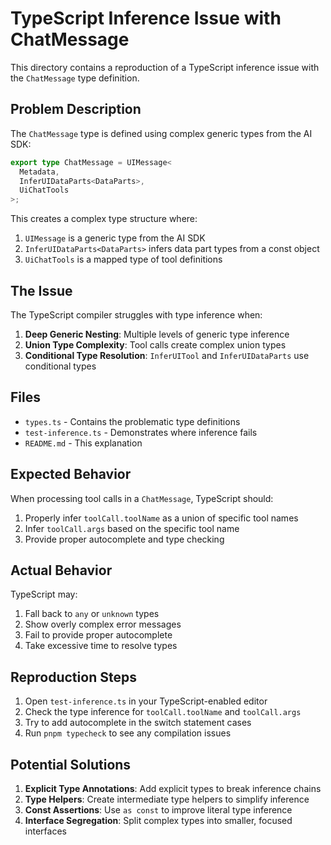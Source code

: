 # TypeScript Inference Issue with ChatMessage

This directory contains a reproduction of a TypeScript inference issue with the `ChatMessage` type definition.

## Problem Description

The `ChatMessage` type is defined using complex generic types from the AI SDK:

```typescript
export type ChatMessage = UIMessage<
  Metadata,
  InferUIDataParts<DataParts>,
  UiChatTools
>;
```

This creates a complex type structure where:

1. `UIMessage` is a generic type from the AI SDK
2. `InferUIDataParts<DataParts>` infers data part types from a const object
3. `UiChatTools` is a mapped type of tool definitions

## The Issue

The TypeScript compiler struggles with type inference when:

1. **Deep Generic Nesting**: Multiple levels of generic type inference
2. **Union Type Complexity**: Tool calls create complex union types
3. **Conditional Type Resolution**: `InferUITool` and `InferUIDataParts` use conditional types

## Files

- `types.ts` - Contains the problematic type definitions
- `test-inference.ts` - Demonstrates where inference fails
- `README.md` - This explanation

## Expected Behavior

When processing tool calls in a `ChatMessage`, TypeScript should:

1. Properly infer `toolCall.toolName` as a union of specific tool names
2. Infer `toolCall.args` based on the specific tool name
3. Provide proper autocomplete and type checking

## Actual Behavior

TypeScript may:

1. Fall back to `any` or `unknown` types
2. Show overly complex error messages
3. Fail to provide proper autocomplete
4. Take excessive time to resolve types

## Reproduction Steps

1. Open `test-inference.ts` in your TypeScript-enabled editor
2. Check the type inference for `toolCall.toolName` and `toolCall.args`
3. Try to add autocomplete in the switch statement cases
4. Run `pnpm typecheck` to see any compilation issues

## Potential Solutions

1. **Explicit Type Annotations**: Add explicit types to break inference chains
2. **Type Helpers**: Create intermediate type helpers to simplify inference
3. **Const Assertions**: Use `as const` to improve literal type inference
4. **Interface Segregation**: Split complex types into smaller, focused interfaces
